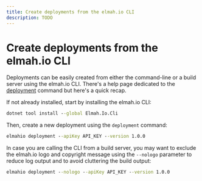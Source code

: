 ```yaml
---
title: Create deployments from the elmah.io CLI
description: TODO
---
```


# Create deployments from the elmah.io CLI

Deployments can be easily created from either the command-line or a build server using the elmah.io CLI. There's a help page dedicated to the [deployment](https://docs.elmah.io/cli-deployment/) command but here's a quick recap.

If not already installed, start by installing the elmah.io CLI:

```cmd
dotnet tool install --global Elmah.Io.Cli
```

Then, create a new deployment using the `deployment` command:

```cmd
elmahio deployment --apiKey API_KEY --version 1.0.0
```

In case you are calling the CLI from a build server, you may want to exclude the elmah.io logo and copyright message using the `--nologo` parameter to reduce log output and to avoid cluttering the build output:

```cmd
elmahio deployment --nologo --apiKey API_KEY --version 1.0.0
```